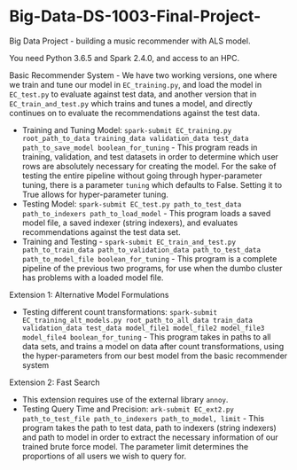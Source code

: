 # Big-Data-DS-1003-Final-Project-

Big Data Project - building a music recommender with ALS model.

You need Python 3.6.5 and Spark 2.4.0, and access to an HPC. 

Basic Recommender System - We have two working versions, one where we train and tune our model in `EC_training.py`, and load the model in `EC_test.py` to evaluate against test data, and another version that in `EC_train_and_test.py` which trains and tunes a model, and directly continues on to evaluate the recommendations against the test data.
- Training and Tuning Model: `spark-submit EC_training.py root_path_to_data training_data validation_data test_data path_to_save_model boolean_for_tuning`
        - This program reads in training, validation, and test datasets in order to determine which user rows are absolutely necessary for creating the model. For the sake of testing the entire pipeline without going through hyper-parameter tuning, there is a parameter `tuning` which defaults to False. Setting it to True allows for hyper-parameter tuning.
- Testing Model: `spark-submit EC_test.py path_to_test_data  path_to_indexers path_to_load_model`
        - This program loads a saved model file, a saved indexer (string indexers), and evaluates recommendations against the test data set.
- Training and Testing - `spark-submit EC_train_and_test.py path_to_train_data path_to_validation_data path_to_test_data path_to_model_file boolean_for_tuning`
        - This program is a complete pipeline of the previous two programs, for use when the dumbo cluster has problems with a loaded model file.

Extension 1: Alternative Model Formulations
- Testing different count transformations: `spark-submit EC_training_alt_models.py root_path_to_all_data train_data validation_data test_data model_file1 model_file2 model_file3 model_file4 boolean_for_tuning`
        - This program takes in paths to all data sets, and trains a model on data after count transformations, using the hyper-parameters from our best model from the basic recommender system 

Extension 2: Fast Search
- This extension requires use of the external library `annoy`.
- Testing Query Time and Precision: `ark-submit EC_ext2.py path_to_test_file path_to_indexers path_to_model, limit`
        - This program takes the path to test data, path to indexers (string indexers) and path to model in order to extract the necessary information of our trained brute force model. The parameter limit determines the proportions of all users we wish to query for.
